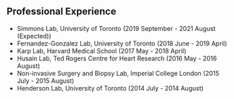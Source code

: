 ## Professional Experience

* Simmons Lab, University of Toronto (2019 September - 2021 August (Expected))
* Fernandez-Gonzalez Lab, University of Toronto (2018 June - 2019 April)
* Karp Lab, Harvard Medical School (2017 May - 2018 April)
* Husain Lab, Ted Rogers Centre for Heart Research (2016 May - 2016 August)
* Non-invasive Surgery and Biopsy Lab, Imperial College London (2015 July - 2015 August)
* Henderson Lab, University of Toronto (2014 July - 2014 August)
